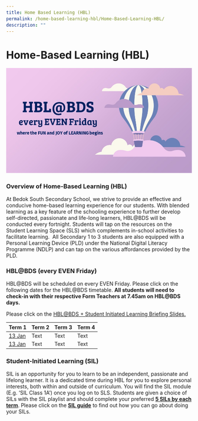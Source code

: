 ```yaml
---
title: Home Based Learning (HBL)
permalink: /home-based-learning-hbl/Home-Based-Learning-HBL/
description: ""
---
```

Home-Based Learning (HBL)
=========================

![](/images/2023EVEN%20Fri%20HBL_Student.jpg)

### Overview of Home-Based Learning (HBL) 

At Bedok South Secondary School, we strive to provide an effective and conducive home-based learning experience for our students. With blended learning as a key feature of the schooling experience to further develop self-directed, passionate and life-long learners, HBL@BDS will be conducted every fortnight. Students will tap on the resources on the Student Learning Space (SLS) which complements in-school activities to facilitate learning.  All Secondary 1 to 3 students are also equipped with a Personal Learning Device (PLD) under the National Digital Literacy Programme (NDLP) and can tap on the various affordances provided by the PLD.

### HBL@BDS (every EVEN Friday)

HBL@BDS will be scheduled on every EVEN Friday. Please click on the following dates for the HBL@BDS timetable. <b>All students will need to check-in with their respective Form Teachers at 7.45am on HBL@BDS days.</b>


Please click on the [HBL@BDS + Student Initiated Learning Briefing Slides.](/files/SILStudent%20Guide.pdf)



| <b>Term 1</b> |  <b>Term 2</b>  | <b>Term 3</b> | <b>Term 4</b>
| -------- | -------- | -------- | -------- |
| [13 Jan](/files/13Jan.pdf) | Text     | Text     | Text     |
| [13 Jan](/files/13Jan.pdf) | Text     | Text     | Text     |





### Student-Initiated Learning (SIL)

SIL is an opportunity for you to learn to be an independent, passionate and lifelong learner. It is a dedicated time during HBL for you to explore personal interests, both within and outside of curriculum. You will find the SIL module (E.g. ‘SIL Class 1A’) once you log on to SLS. Students are given a choice of SILs with the SIL playlist and should complete your preferred <u><b>5 SILs by each term</b></u>. Please click on the [<b>SIL guide</b>](/files/SILStudentGuide.pdf) to find out how you can go about doing your SILs.